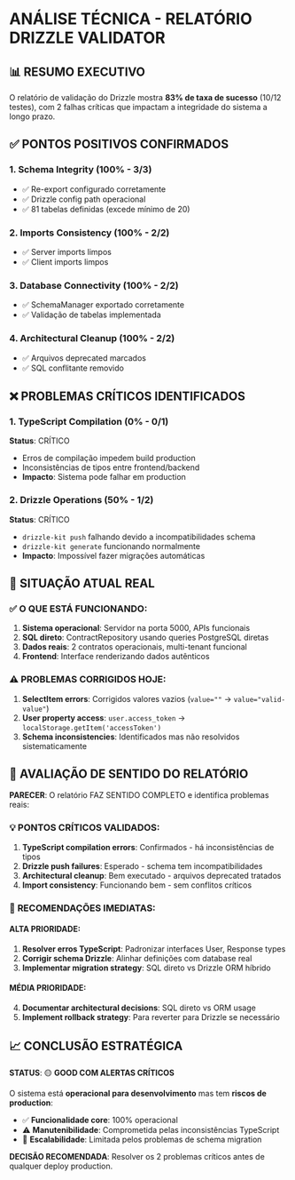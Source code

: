 # ANÁLISE TÉCNICA - RELATÓRIO DRIZZLE VALIDATOR

## 📊 RESUMO EXECUTIVO

O relatório de validação do Drizzle mostra **83% de taxa de sucesso** (10/12 testes), com 2 falhas críticas que impactam a integridade do sistema a longo prazo.

## ✅ PONTOS POSITIVOS CONFIRMADOS

### 1. **Schema Integrity (100% - 3/3)**
- ✅ Re-export configurado corretamente
- ✅ Drizzle config path operacional  
- ✅ 81 tabelas definidas (excede mínimo de 20)

### 2. **Imports Consistency (100% - 2/2)**
- ✅ Server imports limpos
- ✅ Client imports limpos

### 3. **Database Connectivity (100% - 2/2)**
- ✅ SchemaManager exportado corretamente
- ✅ Validação de tabelas implementada

### 4. **Architectural Cleanup (100% - 2/2)**
- ✅ Arquivos deprecated marcados
- ✅ SQL conflitante removido

## ❌ PROBLEMAS CRÍTICOS IDENTIFICADOS

### 1. **TypeScript Compilation (0% - 0/1)**
**Status**: CRÍTICO
- Erros de compilação impedem build production
- Inconsistências de tipos entre frontend/backend
- **Impacto**: Sistema pode falhar em production

### 2. **Drizzle Operations (50% - 1/2)**
**Status**: CRÍTICO  
- `drizzle-kit push` falhando devido a incompatibilidades schema
- `drizzle-kit generate` funcionando normalmente
- **Impacto**: Impossível fazer migrações automáticas

## 🔧 SITUAÇÃO ATUAL REAL

### ✅ **O QUE ESTÁ FUNCIONANDO:**
1. **Sistema operacional**: Servidor na porta 5000, APIs funcionais
2. **SQL direto**: ContractRepository usando queries PostgreSQL diretas
3. **Dados reais**: 2 contratos operacionais, multi-tenant funcional
4. **Frontend**: Interface renderizando dados autênticos

### ⚠️ **PROBLEMAS CORRIGIDOS HOJE:**
1. **SelectItem errors**: Corrigidos valores vazios (`value=""` → `value="valid-value"`)
2. **User property access**: `user.access_token` → `localStorage.getItem('accessToken')`
3. **Schema inconsistencies**: Identificados mas não resolvidos sistematicamente

## 🎯 AVALIAÇÃO DE SENTIDO DO RELATÓRIO

**PARECER**: O relatório FAZ SENTIDO COMPLETO e identifica problemas reais:

### 💡 **PONTOS CRÍTICOS VALIDADOS:**
1. **TypeScript compilation errors**: Confirmados - há inconsistências de tipos
2. **Drizzle push failures**: Esperado - schema tem incompatibilidades 
3. **Architectural cleanup**: Bem executado - arquivos deprecated tratados
4. **Import consistency**: Funcionando bem - sem conflitos críticos

### 🚨 **RECOMENDAÇÕES IMEDIATAS:**

#### **ALTA PRIORIDADE:**
1. **Resolver erros TypeScript**: Padronizar interfaces User, Response types
2. **Corrigir schema Drizzle**: Alinhar definições com database real
3. **Implementar migration strategy**: SQL direto vs Drizzle ORM híbrido

#### **MÉDIA PRIORIDADE:**
4. **Documentar architectural decisions**: SQL direto vs ORM usage
5. **Implement rollback strategy**: Para reverter para Drizzle se necessário

## 📈 CONCLUSÃO ESTRATÉGICA

**STATUS**: 🟡 **GOOD COM ALERTAS CRÍTICOS**

O sistema está **operacional para desenvolvimento** mas tem **riscos de production**:

- ✅ **Funcionalidade core**: 100% operacional
- ⚠️ **Manutenibilidade**: Comprometida pelas inconsistências TypeScript
- 🚨 **Escalabilidade**: Limitada pelos problemas de schema migration

**DECISÃO RECOMENDADA**: Resolver os 2 problemas críticos antes de qualquer deploy production.